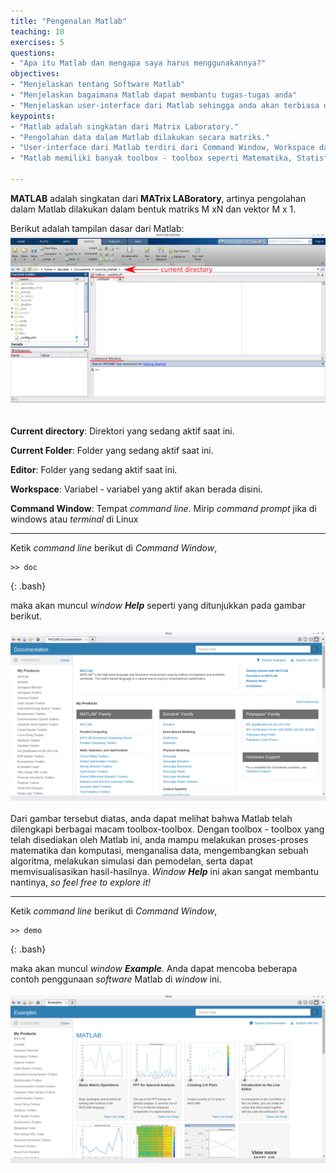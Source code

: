 ```yaml
---
title: "Pengenalan Matlab"
teaching: 10
exercises: 5
questions:
- "Apa itu Matlab dan mengapa saya harus menggunakannya?"
objectives:
- "Menjelaskan tentang Software Matlab"
- "Menjelaskan bagaimana Matlab dapat membantu tugas-tugas anda"
- "Menjelaskan user-interface dari Matlab sehingga anda akan terbiasa dengannya"
keypoints:
- "Matlab adalah singkatan dari Matrix Laboratory."
- "Pengolahan data dalam Matlab dilakukan secara matriks."
- "User-interface dari Matlab terdiri dari Command Window, Workspace dan Editor"
- "Matlab memiliki banyak toolbox - toolbox seperti Matematika, Statistika, Optimasi, Sistem Kontrol, Audio dan Image Processing, dll"

---
```


**MATLAB** adalah singkatan dari **MATrix LABoratory**, artinya pengolahan dalam Matlab dilakukan dalam bentuk matriks M xN dan vektor M x 1.

Berikut adalah tampilan dasar dari Matlab:
![uiMatlab](../fig/matlab.png)
<br/><br/><br/>
**Current directory**: Direktori yang sedang aktif saat ini.

**Current Folder**: Folder yang sedang aktif saat ini.

**Editor**: Folder yang sedang aktif saat ini.

**Workspace**: Variabel - variabel yang aktif akan berada disini.

**Command Window**: Tempat *command line*. Mirip *command prompt* jika di windows atau *terminal* di Linux

---

Ketik *command line* berikut di *Command Window*,

~~~
>> doc
~~~
{: .bash}

maka akan muncul *window **Help*** seperti yang ditunjukkan pada gambar berikut.

![helpMatlab](../fig/matlab2.png)
<br/><br/>
Dari gambar tersebut diatas, anda dapat melihat bahwa Matlab telah dilengkapi berbagai macam toolbox-toolbox. Dengan toolbox - toolbox yang telah disediakan oleh Matlab ini, anda mampu melakukan proses-proses matematika dan komputasi, menganalisa data, mengembangkan sebuah algoritma, melakukan simulasi dan pemodelan, serta dapat memvisualisasikan hasil-hasilnya. *Window **Help*** ini akan sangat membantu nantinya, *so feel free to explore it!*

---

Ketik *command line* berikut di *Command Window*,

~~~
>> demo
~~~
{: .bash}

maka akan muncul *window **Example***. Anda dapat mencoba beberapa contoh penggunaan *software* Matlab di *window* ini.

![helpMatlab](../fig/matlab3.png)